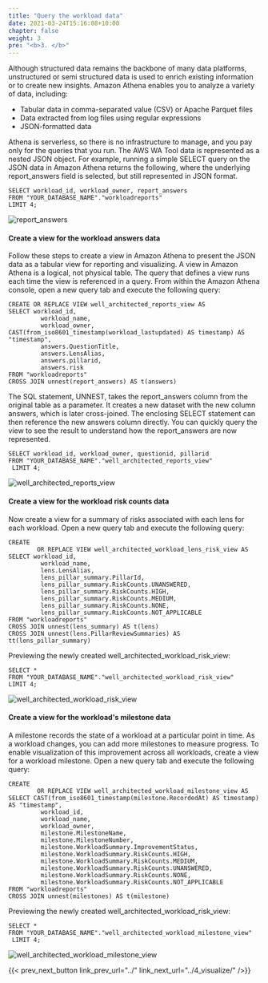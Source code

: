 ```yaml
---
title: "Query the workload data"
date: 2021-03-24T15:16:08+10:00
chapter: false
weight: 3
pre: "<b>3. </b>"
---
```


Although structured data remains the backbone of many data platforms, unstructured or semi structured data is used to enrich existing information or to create new insights. Amazon Athena enables you to analyze a variety of data, including:

-   Tabular data in comma-separated value (CSV) or Apache Parquet files
-   Data extracted from log files using regular expressions
-   JSON-formatted data

Athena is serverless, so there is no infrastructure to manage, and you pay only for the queries that you run. The AWS WA Tool data is represented as a nested JSON object. For example, running a simple SELECT query on the JSON data in Amazon Athena returns the following, where the underlying report_answers field is selected, but still represented in JSON format.

```
SELECT workload_id, workload_owner, report_answers
FROM "YOUR_DATABASE_NAME"."workloadreports"
LIMIT 4;

```


![report_answers](/Well-ArchitectedTool/300_Labs/300_Building_custom_AWS_Well-Architected_reports_with_Amazon_Athena_and_Amazon_QuickSight/Images/fig-7-report-answers.png)


#### Create a view for the workload answers data

Follow these steps to create a view in Amazon Athena to present the JSON data as a tabular view for reporting and visualizing. A view in Amazon Athena is a logical, not physical table. The query that defines a view runs each time the view is referenced in a query. From within the Amazon Athena console, open a new query tab and execute the following query:

```
CREATE OR REPLACE VIEW well_architected_reports_view AS
SELECT workload_id,
         workload_name,
         workload_owner,
CAST(from_iso8601_timestamp(workload_lastupdated) AS timestamp) AS "timestamp",
         answers.QuestionTitle,
         answers.LensAlias,
         answers.pillarid,
         answers.risk
FROM "workloadreports"
CROSS JOIN unnest(report_answers) AS t(answers)
```

The SQL statement, UNNEST, takes the report_answers column from the original table as a parameter. It creates a new dataset with the new column answers, which is later cross-joined. The enclosing SELECT statement can then reference the new answers column directly. You can quickly query the view to see the result to understand how the report_answers are now represented.

```
SELECT workload_id, workload_owner, questionid, pillarid
FROM "YOUR_DATABASE_NAME"."well_architected_reports_view"
 LIMIT 4;

```

![well_architected_reports_view](/Well-ArchitectedTool/300_Labs/300_Building_custom_AWS_Well-Architected_reports_with_Amazon_Athena_and_Amazon_QuickSight/Images/fig-8-well-arch-reports-view.png)


#### Create a view for the workload risk counts data

Now create a view for a summary of risks associated with each lens for each workload.  Open a new query tab and execute the following query:

```
CREATE
        OR REPLACE VIEW well_architected_workload_lens_risk_view AS
SELECT workload_id,
         workload_name,
         lens.LensAlias,
         lens_pillar_summary.PillarId,
         lens_pillar_summary.RiskCounts.UNANSWERED,
         lens_pillar_summary.RiskCounts.HIGH,
         lens_pillar_summary.RiskCounts.MEDIUM,
         lens_pillar_summary.RiskCounts.NONE,
         lens_pillar_summary.RiskCounts.NOT_APPLICABLE
FROM "workloadreports"
CROSS JOIN unnest(lens_summary) AS t(lens)
CROSS JOIN unnest(lens.PillarReviewSummaries) AS tt(lens_pillar_summary)
```

Previewing the newly created well_architected_workload_risk_view:

```
SELECT *
FROM "YOUR_DATABASE_NAME"."well_architected_workload_risk_view"
LIMIT 4;
```

![well_architected_workload_risk_view](/Well-ArchitectedTool/300_Labs/300_Building_custom_AWS_Well-Architected_reports_with_Amazon_Athena_and_Amazon_QuickSight/Images/fig-9-well-arch-workload-risk-view.png)


#### Create a view for the workload's milestone data

A milestone records the state of a workload at a particular point in time. As a workload changes, you can add more milestones to measure progress. To enable visualization of this improvement across all workloads, create a view for a workload milestone.  Open a new query tab and execute the following query:

```
CREATE
        OR REPLACE VIEW well_architected_workload_milestone_view AS
SELECT CAST(from_iso8601_timestamp(milestone.RecordedAt) AS timestamp) AS "timestamp",
         workload_id,
         workload_name,
         workload_owner,
         milestone.MilestoneName,
         milestone.MilestoneNumber,
         milestone.WorkloadSummary.ImprovementStatus,
         milestone.WorkloadSummary.RiskCounts.HIGH,
         milestone.WorkloadSummary.RiskCounts.MEDIUM,
         milestone.WorkloadSummary.RiskCounts.UNANSWERED,
         milestone.WorkloadSummary.RiskCounts.NONE,
         milestone.WorkloadSummary.RiskCounts.NOT_APPLICABLE
FROM "workloadreports"
CROSS JOIN unnest(milestones) AS t(milestone)
```

Previewing the newly created well_architected_workload_risk_view:

```
SELECT *
FROM "YOUR_DATABASE_NAME"."well_architected_workload_milestone_view"
 LIMIT 4;

```

![well_architected_workload_milestone_view](/Well-ArchitectedTool/300_Labs/300_Building_custom_AWS_Well-Architected_reports_with_Amazon_Athena_and_Amazon_QuickSight/Images/fig-10-well-arch-workload-milestone-view.png)


{{< prev_next_button link_prev_url="../" link_next_url="../4_visualize/" />}}
